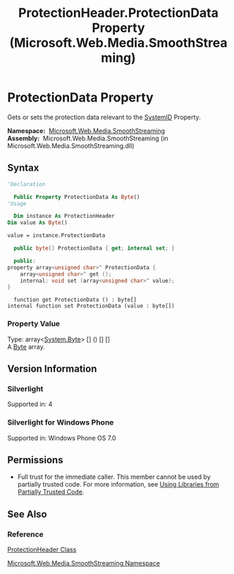 ﻿---
title: ProtectionHeader.ProtectionData Property (Microsoft.Web.Media.SmoothStreaming)
TOCTitle: ProtectionData Property
ms:assetid: P:Microsoft.Web.Media.SmoothStreaming.ProtectionHeader.ProtectionData
ms:mtpsurl: https://msdn.microsoft.com/en-us/library/microsoft.web.media.smoothstreaming.protectionheader.protectiondata(v=VS.90)
ms:contentKeyID: 31469300
ms.date: 05/02/2012
mtps_version: v=VS.90
f1_keywords:
- Microsoft.Web.Media.SmoothStreaming.ProtectionHeader.get_ProtectionData
- Microsoft.Web.Media.SmoothStreaming.ProtectionHeader.ProtectionData
- Microsoft.Web.Media.SmoothStreaming.ProtectionHeader.set_ProtectionData
dev_langs:
- csharp
- jscript
- vb
- cpp
api_location:
- Microsoft.Web.Media.SmoothStreaming.dll
api_name:
- Microsoft.Web.Media.SmoothStreaming.ProtectionHeader.get_ProtectionData
- Microsoft.Web.Media.SmoothStreaming.ProtectionHeader.ProtectionData
- Microsoft.Web.Media.SmoothStreaming.ProtectionHeader.set_ProtectionData
api_type:
- Managed
topic_type:
- apiref
- kbSyntax
product_family_name: VS
ROBOTS: INDEX,FOLLOW
---

# ProtectionData Property

Gets or sets the protection data relevant to the [SystemID](protectionheader-systemid-property-microsoft-web-media-smoothstreaming_1.md) Property.

**Namespace:**  [Microsoft.Web.Media.SmoothStreaming](microsoft-web-media-smoothstreaming-namespace_1.md)  
**Assembly:**  Microsoft.Web.Media.SmoothStreaming (in Microsoft.Web.Media.SmoothStreaming.dll)

## Syntax

```vb
'Declaration

  Public Property ProtectionData As Byte()
'Usage

  Dim instance As ProtectionHeader
Dim value As Byte()

value = instance.ProtectionData
```

```csharp
  public byte[] ProtectionData { get; internal set; }
```

```cpp
  public:
property array<unsigned char>^ ProtectionData {
    array<unsigned char>^ get ();
    internal: void set (array<unsigned char>^ value);
}
```

```jscript
  function get ProtectionData () : byte[]
internal function set ProtectionData (value : byte[])
```

### Property Value

Type: array\<[System.Byte](https://msdn.microsoft.com/library/yyb1w04y)\> \[\] () \[\] \[\]  
A [Byte](https://msdn.microsoft.com/library/yyb1w04y) array.  

## Version Information

### Silverlight

Supported in: 4  

### Silverlight for Windows Phone

Supported in: Windows Phone OS 7.0  

## Permissions

  - Full trust for the immediate caller. This member cannot be used by partially trusted code. For more information, see [Using Libraries from Partially Trusted Code](https://msdn.microsoft.com/library/8skskf63).

## See Also

### Reference

[ProtectionHeader Class](protectionheader-class-microsoft-web-media-smoothstreaming_1.md)

[Microsoft.Web.Media.SmoothStreaming Namespace](microsoft-web-media-smoothstreaming-namespace_1.md)


